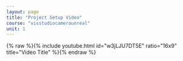 ```yaml
---
layout: page
title: "Project Setup Video"
course: "visstudiocameraunreal"
unit: 1
---
```


{% raw %}{% include youtube.html id="w3jLJU7DT5E" ratio="16x9" title="Video Title" %}{% endraw %}